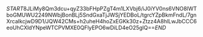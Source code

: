 $START$8JLiMy8Qm3dcu+qyZ33bFHpPZgT4m1LXVbj6/iJ0iYV0ns6VNO8lWTboGMUWU2249NWbjBonBLj5SndGxaTjJWSjYEDBoL/tgrcYZpBkmFndL/7gnXrcaIkcjwD9D1/JQW42CMs+h2uheH4hoZxEGKk30z+Ztzz4A8hlLwJbCCC6eoUhCXldYNpeWTCPVMXE0QFlyEPO6wDiLD4eO25glQ==$END$